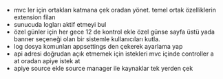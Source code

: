 * mvc ler için ortakları katmana çek oradan yönet. temel ortak özelliklerin extension filan
* sunucuda logları aktif etmeyi bul
* özel günler için her gece 12 de kontrol ekle özel günse sayfa üstü yada banner seçeneği olan bir sistemle kullanıcıları kutla.
* log dosya komunları appsettings den çekerek ayarlama yap
* api adresi doğrudan açık etmemek için istekleri mvc içinde controller a at oradan apiye istek at
* apiye source ekle source manager ile kaynaklar tek yerden çek